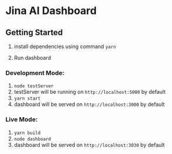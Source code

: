 # Jina AI Dashboard

## Getting Started
1. install dependencies using command `yarn`

2. Run dashboard

### Development Mode:
1. `node testServer`
2.  testServer will be running on `http://localhost:5000` by default
3. `yarn start`
4.  dashboard will be served on `http://localhost:3000` by default

### Live Mode:
1. `yarn build`
2. `node dashboard`
3. dashboard will be served on `http://localhost:3030` by default
